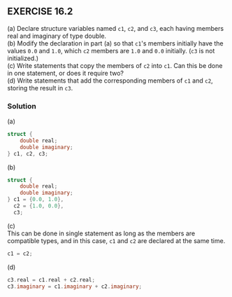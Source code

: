 ## EXERCISE 16.2
(a) Declare structure variables named `c1`, `c2`, and `c3`, each having members real and imaginary of type double. \
(b) Modify the declaration in part (a) so that `c1`'s members initially have the values `0.0` and `1.0`, which `c2` members are `1.0` and `0.0` initially. (`c3` is not initialized.) \
(c) Write statements that copy the members of `c2` into `c1`. Can this be done in one statement, or does it require two? \
(d) Write statements that add the corresponding members of `c1` and `c2`, storing the result in `c3`.

### Solution
(a) 
```c
struct {
    double real;
    double imaginary;
} c1, c2, c3;
```
(b)
```c
struct {
    double real;
    double imaginary;
} c1 = {0.0, 1.0},
  c2 = {1.0, 0.0},
  c3;
```
(c) \
This can be done in single statement as long as the members are compatible types, and in this case, `c1` and `c2` are declared at the same time.
```c
c1 = c2;
```

(d)
```c
c3.real = c1.real + c2.real;
c3.imaginary = c1.imaginary + c2.imaginary;
```
